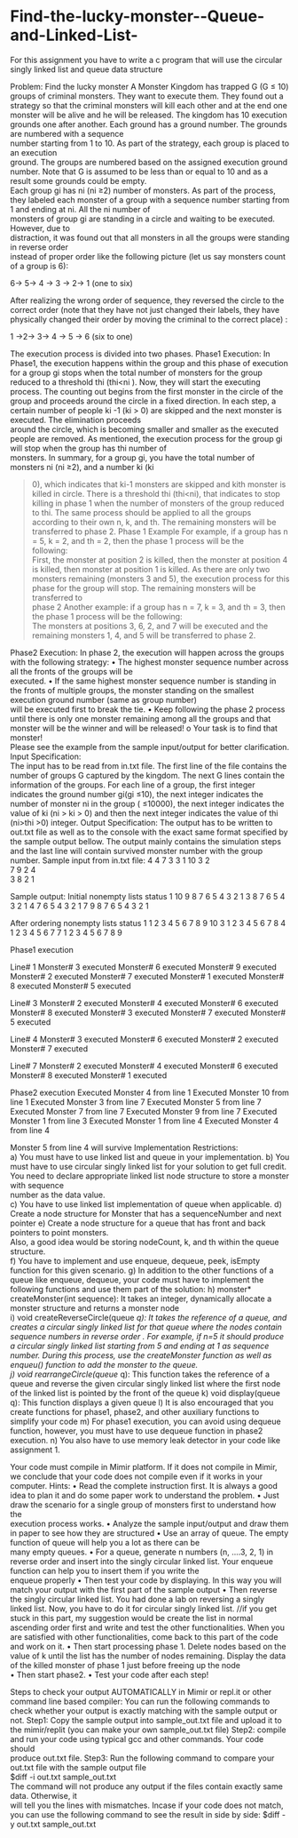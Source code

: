 # Find-the-lucky-monster--Queue-and-Linked-List-
For this assignment you have to write a c program that will use the circular singly linked list and queue data structure 

Problem: Find the lucky monster  A Monster Kingdom has trapped G (G ≤ 10) groups of criminal monsters. They want to execute 
them. They found out a strategy so that the criminal monsters will kill each other and at the end 
one  monster  will  be  alive  and  he  will  be  released.  The  kingdom  has  10  execution  grounds  one 
after  another.  Each  ground  has  a  ground  number.  The  grounds  are  numbered  with  a  sequence  
number  starting  from  1  to  10.  As  part  of  the  strategy,  each  group  is  placed  to  an  execution  
ground. The groups are numbered based on the assigned execution ground number. Note that G 
is assumed to be less than or equal to 10 and as a result some grounds could be empty.  
Each group gi has ni (ni ≥2) number of monsters. As part of the process, they labeled each monster 
of  a  group  with  a  sequence  number  starting  from  1  and  ending  at  ni.  All  the  ni  number  of  
monsters  of  group  gi  are  standing  in  a  circle  and  waiting  to  be  executed.  However,  due  to  
distraction,  it  was  found  out  that  all  monsters  in  all  the  groups  were  standing  in  reverse  order  
instead of proper order like the following picture (let us say monsters count of a group is 6): 
 
 6-> 5-> 4 -> 3 -> 2-> 1 
 (one to six)
 
After  realizing  the  wrong  order  of  sequence,  they  reversed  the  circle  to  the  correct  order  (note 
that they have not just changed their labels, they have physically changed their order by moving 
the criminal to the correct place) : 
 
1 ->2-> 3-> 4 -> 5 -> 6 
 (six to one)
 
The execution process is divided into two phases. 
Phase1 Execution: 
In  Phase1,  the  execution  happens  within  the  group  and  this  phase  of  execution  for  a  group  gi 
stops when the total number of monsters for the group reduced to a threshold thi (thi<ni  ). Now, 
they will start the executing process. The counting out begins from the first monster in the circle 
of the group and proceeds around the circle in a fixed direction. In each step, a certain number of 
people  ki  -1  (ki  >  0)  are  skipped  and  the  next  monster  is  executed.  The  elimination  proceeds  
around the circle, which is becoming smaller and smaller as the executed people are removed. As 
mentioned,  the  execution  process  for  the  group  gi  will  stop  when  the  group  has  thi  number  of  
monsters. 
In summary, for a group gi, you have the total number of monsters ni (ni ≥2), and a number ki (ki 
> 0), which indicates that ki-1 monsters are skipped and kith monster is killed in circle. There is a 
threshold thi (thi<ni), that indicates to stop killing in phase 1 when the number of monsters of the 
group reduced to thi. The same process should be applied to all the groups according to their own 
n, k, and th. The remaining monsters will be transferred to phase 2. 
Phase 1 Example 
For  example,  if  a  group  has  n  =  5,  k  =  2,  and  th  =  2,  then  the  phase  1  process  will  be  the  
following:  
First, the monster at position 2 is killed, then the monster at position 4 is killed, then monster at 
position 1 is killed. As there are only two monsters remaining (monsters 3 and 5), the execution 
process  for  this  phase  for  the  group  will  stop.    The  remaining  monsters  will  be  transferred  to  
phase 2 
Another example: if a group has n = 7, k = 3, and th = 3, then the phase 1 process will be the 
following:  
The monsters at positions 3, 6, 2, and 7 will be executed and the remaining monsters 1, 4, and 5 
will be transferred to phase 2. 
 
Phase2 Execution: 
In phase 2, the execution will happen across the groups with the following strategy: 
• The  highest  monster  sequence  number  across  all  the  fronts  of  the  groups  will  be  
executed. 
• If the same highest monster sequence number is standing in the fronts of multiple groups, 
the  monster  standing  on  the  smallest  execution  ground  number  (same as  group  number)  
will be executed first to break the tie. 
• Keep following the phase 2 process until there is only one monster remaining among all 
the groups and that monster will be the winner and will be released! 
o Your task is to find that monster!  
Please see the example from the sample input/output for better clarification. 
Input Specification:  
The input has to be read from in.txt file. The first line of the file contains the number of groups 
G captured by the kingdom. The next G lines contain the information of the groups. 
For each line of a group, the first integer indicates the ground number gi(gi ≤10), the next integer 
indicates the number of monster ni in the group ( ≤10000), the next integer indicates the value of 
ki (ni > ki > 0) and then the next integer indicates the value of thi (ni>thi >0) integer. 
Output Specification: 
The output has to be written to out.txt file as well as to the console with the exact same format 
specified by the sample output bellow. The output mainly contains the simulation steps and the 
last line will contain survived monster number with the group number. 
Sample input from in.txt file: 
4 
4 7 3 3 
1 10 3 2  
7 9 2 4  
3 8 2 1 
 
Sample output: 
Initial nonempty lists status 
1 10 9 8 7 6 5 4 3 2 1 
3 8 7 6 5 4 3 2 1 
4 7 6 5 4 3 2 1 
7 9 8 7 6 5 4 3 2 1 
 
After ordering nonempty lists status 
1 1 2 3 4 5 6 7 8 9 10 
3 1 2 3 4 5 6 7 8 
4 1 2 3 4 5 6 7 
7 1 2 3 4 5 6 7 8 9 
 
Phase1 execution 
 
Line# 1 
Monster# 3 executed 
Monster# 6 executed 
Monster# 9 executed 
Monster# 2 executed 
Monster# 7 executed 
Monster# 1 executed 
Monster# 8 executed 
Monster# 5 executed 
 
Line# 3 
Monster# 2 executed 
Monster# 4 executed 
Monster# 6 executed 
Monster# 8 executed 
Monster# 3 executed 
Monster# 7 executed 
Monster# 5 executed 
 
Line# 4 
Monster# 3 executed 
Monster# 6 executed 
Monster# 2 executed 
Monster# 7 executed 
 
Line# 7 
Monster# 2 executed 
Monster# 4 executed 
Monster# 6 executed 
Monster# 8 executed 
Monster# 1 executed 
 
Phase2 execution 
Executed Monster 4 from line 1 
Executed Monster 10 from line 1 
Executed Monster 3 from line 7 
Executed Monster 5 from line 7 
Executed Monster 7 from line 7 
Executed Monster 9 from line 7 
Executed Monster 1 from line 3 
Executed Monster 1 from line 4 
Executed Monster 4 from line 4 
 
Monster 5 from line 4 will survive 
Implementation Restrictions:  
a) You must have to use linked list and queue in your implementation. 
b) You  must  have  to  use  circular  singly linked  list  for  your  solution  to  get  full  credit.  You 
need  to  declare  appropriate  linked  list  node  structure  to  store  a  monster  with  sequence  
number as the data value.  
c) You have to use linked list implementation of queue when applicable. 
d) Create a node structure for Monster that has a sequenceNumber and next pointer 
e) Create  a  node  structure  for  a  queue  that  has  front  and  back  pointers  to  point  monsters.  
Also, a good idea would be storing nodeCount, k, and th within the queue structure.  
f) You have to implement and use enqueue, dequeue, peek, isEmpty function for this given 
scenario. 
g) In addition to the other functions of a queue like enqueue, dequeue, your code must have 
to implement the following functions and use them part of the solution: 
h)  monster* createMonster(int sequence): It takes an integer, dynamically allocate a 
monster structure and returns a monster node  
i)  void createReverseCircle(queue *q): It takes the reference of a queue, and creates a 
circular singly linked list for that queue where the nodes contain sequence numbers in 
reverse order . For example, if n=5 it should produce a circular singly linked list starting 
from 5 and ending at 1 as sequence number. During this process, use the createMonster 
function as well as enqueu() function to add the monster to the queue.  
j)  void rearrangeCircle(queue* q): This function takes the reference of a queue and 
reverse the given circular singly linked list where the first node of the linked list is 
pointed by the front of the queue 
k)  void display(queue q): This function displays a given queue 
l) It is also encouraged that you create functions for phase1, phase2, and other auxiliary 
functions to simplify your code 
m)  For phase1 execution, you can avoid using dequeue function, however, you must have to 
use dequeue function in phase2 execution. 
n) You also have to use memory leak detector in your code like assignment 1. 
 
 
Your  code  must  compile  in  Mimir  platform.  If  it  does  not  compile  in  Mimir,  we  conclude  that 
your code does not compile even if it works in your computer. 
Hints: 
• Read the complete instruction first. It is always a good idea to plan it and do some paper 
work to understand the problem. 
• Just  draw  the  scenario  for  a  single  group  of  monsters  first  to  understand  how  the  
execution process works. 
• Analyze the sample input/output and draw them in paper to see how they are structured 
• Use  an  array  of  queue.  The  empty  function  of  queue  will  help  you  a  lot  as there can  be  
many empty queues. 
• For a queue, generate n numbers (n, ....3, 2, 1) in reverse order and insert into the singly 
circular  linked  list.  Your  enqueue  function  can  help  you  to  insert  them  if  you  write  the  
enqueue properly 
• Then test your code by displaying. In this way you will match your output with the first 
part of the sample output 
• Then  reverse  the  singly  circular  linked  list.  You  had  done  a  lab  on  reversing  a  singly  
linked list. Now, you have to do it for circular singly linked list. //if you get stuck in this 
part, my suggestion would be create the list in normal ascending order first and write and 
test the other functionalities. When you are satisfied with other functionalities, come back 
to this part of the code and work on it. 
• Then start processing phase 1. Delete nodes based on the value of k until the list has the 
number of nodes remaining. Display the data of the killed monster of phase 1 just before 
freeing up the node  
• Then start phase2. 
• Test your code after each step! 
 
Steps to check your output AUTOMATICALLY in Mimir or repl.it or other command line 
based compiler: 
You can run the following commands to check whether your output is exactly matching with the 
sample output or not. 
Step1: Copy the sample output into sample_out.txt file and upload it to the mimir/replit (you can 
make your own sample_out.txt file) 
Step2:  compile  and  run  your  code  using  typical  gcc  and  other  commands.  Your  code  should  
produce out.txt file. 
Step3:  Run the following command to compare your out.txt file with the sample output file  
$diff -i out.txt sample_out.txt  
The  command  will  not  produce  any  output  if  the  files  contain  exactly  same  data.  Otherwise,  it  
will tell you the lines with mismatches. 
Incase if your code does not match, you can use the following command to see the result in side 
by side: 
$diff -y out.txt sample_out.txt
